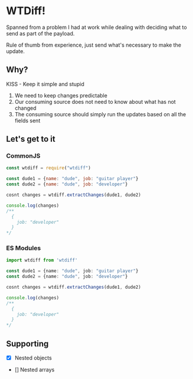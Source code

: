 # WTDiff!

Spanned from a problem I had at work while dealing with deciding what to send as part of the payload.

Rule of thumb from experience, just send what's necessary to make the update.

## Why?

KISS - Keep it simple and stupid

1. We need to keep changes predictable
2. Our consuming source does not need to know about what has not changed
3. The consuming source should simply run the updates based on all the fields sent

## Let's get to it

### CommonJS
```js
const wtdiff = require("wtdiff")

const dude1 = {name: "dude", job: "guitar player"}
const dude2 = {name: "dude", job: "developer"}

cosnt changes = wtdiff.extractChanges(dude1, dude2)

console.log(changes)
/**
  {
    job: "developer"
  }
*/

```

### ES Modules 
```ts
import wtdiff from 'wtdiff'

const dude1 = {name: "dude", job: "guitar player"}
const dude2 = {name: "dude", job: "developer"}

cosnt changes = wtdiff.extractChanges(dude1, dude2)

console.log(changes)
/**
  {
    job: "developer"
  }
*/
```

## Supporting
- [x] Nested objects 
- [] Nested arrays

